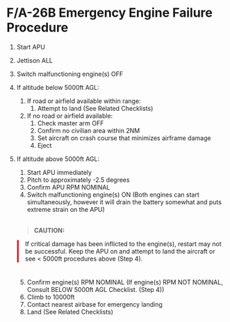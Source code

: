 # F/A-26B Emergency Engine Failure Procedure

1.  Start APU
2.  Jettison ALL
3.  Switch malfunctioning engine(s) OFF
4.  If altitude below 5000ft AGL:
    1. If road or airfield available within range:
        1. Attempt to land (See Related Checklists)
    2. If no road or airfield available:
        1. Check master arm OFF
        2. Confirm no civilian area within 2NM
        3. Set aircraft on crash course that minimizes airframe damage
        4. Eject
5.  If altitude above 5000ft AGL:

    1. Start APU immediately
    2. Pitch to approximately -2.5 degrees
    3. Confirm APU RPM NOMINAL
    4. Switch malfunctioning engine(s) ON (Both engines can start simultaneously, however it will drain the battery somewhat and puts extreme strain on the APU)

    <br>

    > **CAUTION:**

    <div style="border-left: 4px solid #d8222b; padding-left: 15px; margin-bottom: 20px;">
      If critical damage has been inflicted to the engine(s), restart may not be successful. Keep the APU on and attempt to land the aircraft or see &lt; 5000ft procedures above (Step 4).
    </div>

    <br>

    5. Confirm engine(s) RPM NOMINAL (If engine(s) RPM NOT NOMINAL, Consult BELOW 5000ft AGL Checklist. (Step 4))
    6. Climb to 10000ft
    7. Contact nearest airbase for emergency landing
    8. Land (See Related Checklists)

<br>
